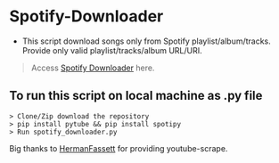 # Spotify-Downloader

- This script download songs only from Spotify playlist/album/tracks. Provide only valid playlist/tracks/album URL/URI.

> Access [Spotify Downloader](https://colab.research.google.com/drive/1K0-wp983ZK_5JvZPPY2YYCDdMUK472Qh?usp=sharing) here.

## To run this script on local machine as .py file
```
> Clone/Zip download the repository
> pip install pytube && pip install spotipy
> Run spotify_downloader.py
```


Big thanks to [HermanFassett](https://github.com/HermanFassett/youtube-scrape) for providing youtube-scrape.
